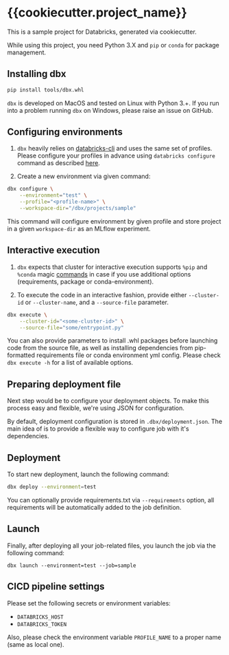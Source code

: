 # {{cookiecutter.project_name}}

This is a sample project for Databricks, generated via cookiecutter.

While using this project, you need Python 3.X and `pip` or `conda` for package management.

## Installing dbx

```bash
pip install tools/dbx.whl
```

`dbx` is developed on MacOS and tested on Linux with Python 3.+. If you run into a problem running `dbx` on Windows, please raise an issue on GitHub.

## Configuring environments

1. `dbx` heavily relies on [databricks-cli](https://docs.databricks.com/dev-tools/cli/index.html) and uses the same set of profiles.
Please configure your profiles in advance using `databricks configure` command as described [here](https://docs.databricks.com/dev-tools/cli/index.html#set-up-authentication).

2. Create a new environment via given command:
```bash
dbx configure \
    --environment="test" \
    --profile="<profile-name>" \
    --workspace-dir="/dbx/projects/sample"
```

This command will configure environment by given profile and store project in a given `workspace-dir` as an MLflow experiment.

## Interactive execution

1. `dbx` expects that cluster for interactive execution supports `%pip` and `%conda` magic [commands](https://docs.databricks.com/libraries/notebooks-python-libraries.html) in case if you use additional options (requirements, package or conda-environment).

2. To execute the code in an interactive fashion, provide either `--cluster-id` or `--cluster-name`, and a `--source-file` parameter.
```bash
dbx execute \
    --cluster-id="<some-cluster-id>" \
    --source-file="some/entrypoint.py"
```

You can also provide parameters to install .whl packages before launching code from the source file, as well as installing dependencies from pip-formatted requirements file or conda environment yml config.
Please check `dbx execute -h` for a list of available options.

## Preparing deployment file

Next step would be to configure your deployment objects. To make this process easy and flexible, we're using JSON for configuration.

By default, deployment configuration is stored in `.dbx/deployment.json`.
The main idea of is to provide a flexible way to configure job with it's dependencies.

## Deployment

To start new deployment, launch the following command:  

```bash
dbx deploy --environment=test
```

You can optionally provide requirements.txt via `--requirements` option, all requirements will be automatically added to the job definition.

## Launch

Finally, after deploying all your job-related files, you launch the job via the following command:

```
dbx launch --environment=test --job=sample
```

## CICD pipeline settings

Please set the following secrets or environment variables:
- `DATABRICKS_HOST`
- `DATABRICKS_TOKEN`

Also, please check the environment variable `PROFILE_NAME` to a proper name (same as local one). 
